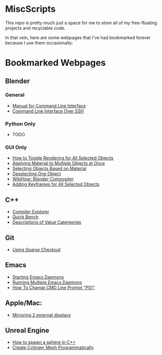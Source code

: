 # MiscScripts

This repo is pretty much just a space for me to store all of my free-floating projects and recyclable code.

In that vein, here are some webpages that I've had bookmarked forever because I use them occasionally:

# Bookmarked Webpages

## Blender

### General
- [Manual for Command Line Interface](https://docs.blender.org/manual/ja/dev/render/workflows/command_line.html)
- [Command Line Interface Over SSH](https://blender.stackexchange.com/questions/42711/can-i-run-blender-on-my-universities-server-through-ssh)

### Python Only

- TODO

### GUI Only
- [How to Toggle Rendering for All Selected Objects](https://blender.stackexchange.com/questions/58300/how-to-toggle-renderable-on-off-for-objects-in-the-3d-view)
- [Applying Material to Multiple Objects at Once](https://blenderartists.org/forum/showthread.php?24688-How-can-apply-a-material-to-multiple-objects-simultaneously)
- [Selecting Objects Based on Material](https://blender.stackexchange.com/questions/3390/how-to-select-objects-based-on-materials)
- [Deselecting One Object](https://blenderartists.org/forum/archive/index.php/t-225522.html)
- [WikiHow: Blender Compositer](https://www.wikihow.com/Use-the-Compositor-in-Blender)
- [Adding Keyframes for All Selected Objects](https://blender.stackexchange.com/questions/1621/how-to-add-keyframes-for-multiple-objects-at-once)

## C++

- [Compiler Explorer](https://godbolt.org)
- [Quick Bench](http://quick-bench.com)
- [Descriptions of Value Catergories](http://en.cppreference.com/w/cpp/language/value_category)

## Git

- [Using Sparse Checkout](https://briancoyner.github.io/2013/06/05/git-sparse-checkout.html)

## Emacs

- [Starting Emacs Daemons](http://joelmccracken.github.io/entries/name-emacs-daemons-with-the-daemon-equals-option/)
- [Running Multiple Emacs Daemons](http://tychoish.com/post/running-multiple-emacs-daemons-on-a-single-system/)
- [How To Change CMD Line Prompt "PS1"](https://www.cyberciti.biz/tips/howto-linux-unix-bash-shell-setup-prompt.html)

## Apple/Mac:

- [Mirroring 2 external displays](https://discussions.apple.com/thread/1482760)

## Unreal Engine
- [How to spawn a sphere in C++](https://answers.unrealengine.com/questions/272257/how-can-i-spawn-a-sphere-in-c-1.html)
- [Create Cylinger Mesh Programmatically](https://answers.unrealengine.com/questions/420263/create-cylinder-mesh-programmatically.html)